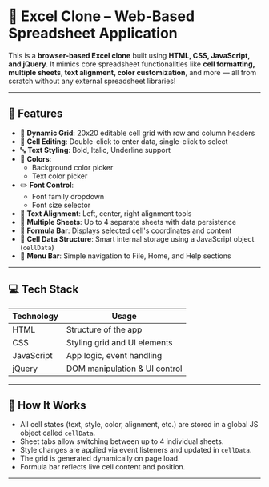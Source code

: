 # 📗 Excel Clone – Web-Based Spreadsheet Application

This is a **browser-based Excel clone** built using **HTML, CSS, JavaScript, and jQuery**. It mimics core spreadsheet functionalities like **cell formatting, multiple sheets, text alignment, color customization**, and more — all from scratch without any external spreadsheet libraries!

---

## 🚀 Features

- 📄 **Dynamic Grid**: 20x20 editable cell grid with row and column headers
- 📝 **Cell Editing**: Double-click to enter data, single-click to select
- 🔤 **Text Styling**: Bold, Italic, Underline support
- 🎨 **Colors**:
  - Background color picker
  - Text color picker
- ✏️ **Font Control**:
  - Font family dropdown
  - Font size selector
- 📐 **Text Alignment**: Left, center, right alignment tools
- 📑 **Multiple Sheets**: Up to 4 separate sheets with data persistence
- 🔎 **Formula Bar**: Displays selected cell's coordinates and content
- 🧠 **Cell Data Structure**: Smart internal storage using a JavaScript object (`cellData`)
- 📁 **Menu Bar**: Simple navigation to File, Home, and Help sections

---

## 💻 Tech Stack

| Technology   | Usage                        |
|--------------|------------------------------|
| HTML         | Structure of the app         |
| CSS          | Styling grid and UI elements |
| JavaScript   | App logic, event handling    |
| jQuery       | DOM manipulation & UI control |

---


## 🧠 How It Works

- All cell states (text, style, color, alignment, etc.) are stored in a global JS object called `cellData`.
- Sheet tabs allow switching between up to 4 individual sheets.
- Style changes are applied via event listeners and updated in `cellData`.
- The grid is generated dynamically on page load.
- Formula bar reflects live cell content and position.

---
